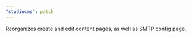 ```yaml
---
"studiocms": patch
---
```


Reorganizes create and edit content pages, as well as SMTP config page.
